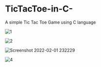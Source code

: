 # TicTacToe-in-C-
A simple Tic Tac Toe Game using C language


![1](https://user-images.githubusercontent.com/42497807/152027335-ee10778a-0bfd-4b3e-8a7d-def33a5a8866.png)

![2](https://user-images.githubusercontent.com/42497807/152027339-acfd9c91-f180-4750-a950-987662f31b38.png)

![Screenshot 2022-02-01 232229](https://user-images.githubusercontent.com/42497807/152027343-540917df-6cb2-47b3-8510-bb4f6bb6cbe7.png)

![4](https://user-images.githubusercontent.com/42497807/152027351-18b7835d-aed8-4947-8ed5-433ddceed71b.png)
